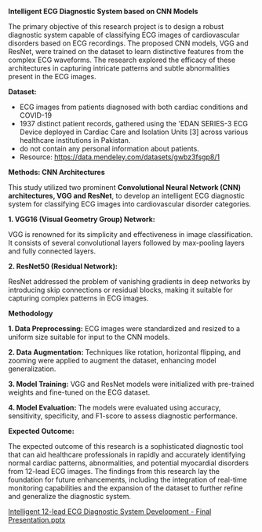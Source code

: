 **Intelligent ECG Diagnostic System based on CNN Models**

The primary objective of this research project is to design a robust diagnostic system capable of classifying ECG images of cardiovascular disorders based on ECG recordings. The proposed CNN models, VGG and ResNet, were trained on the dataset to learn distinctive features from the complex ECG waveforms. The research explored the efficacy of these architectures in capturing intricate patterns and subtle abnormalities present in the ECG images.

**Dataset:**
- ECG images from patients diagnosed with both cardiac conditions and COVID-19 
- 1937 distinct patient records, gathered using the 'EDAN SERIES-3 ECG Device deployed in Cardiac Care and Isolation Units [3] across various healthcare institutions in Pakistan.
- do not contain any personal information about patients.
- Resource: https://data.mendeley.com/datasets/gwbz3fsgp8/1 


**Methods: CNN Architectures**

This study utilized two prominent **Convolutional Neural Network (CNN) architectures, VGG and ResNet**, to develop an intelligent ECG diagnostic system for classifying ECG images into cardiovascular disorder categories.

**1. VGG16 (Visual Geometry Group) Network:**

VGG is renowned for its simplicity and effectiveness in image classification. It consists of several convolutional layers followed by max-pooling layers and fully connected layers.

**2. ResNet50 (Residual Network):**

ResNet addressed the problem of vanishing gradients in deep networks by introducing skip connections or residual blocks, making it suitable for capturing complex patterns in ECG images.

**Methodology**

**1. Data Preprocessing:** ECG images were standardized and resized to a uniform size suitable for input to the CNN models.

**2. Data Augmentation:** Techniques like rotation, horizontal flipping, and zooming were applied to augment the dataset, enhancing model generalization.

**3. Model Training:** VGG and ResNet models were initialized with pre-trained weights and fine-tuned on the ECG dataset.

**4. Model Evaluation:** The models were evaluated using accuracy, sensitivity, specificity, and F1-score to assess diagnostic performance. 

**Expected Outcome:**

The expected outcome of this research is a sophisticated diagnostic tool that can aid healthcare professionals in rapidly and accurately identifying normal cardiac patterns, abnormalities, and potential myocardial disorders from 12-lead ECG images. The findings from this research lay the foundation for future enhancements, including the integration of real-time monitoring capabilities and the expansion of the dataset to further refine and generalize the diagnostic system. 


[Intelligent 12-lead ECG Diagnostic System Development - Final Presentation.pptx](https://github.com/user-attachments/files/15909110/Intelligent.12-lead.ECG.Diagnostic.System.Development.-.Final.Presentation.pptx)
